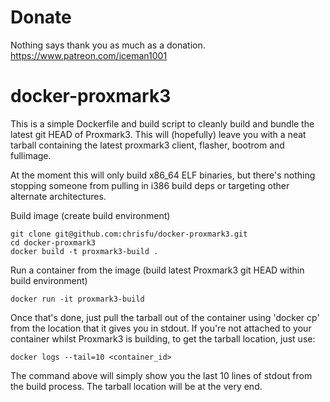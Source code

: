 # Donate
Nothing says thank you as much as a donation.
https://www.patreon.com/iceman1001

# docker-proxmark3
This is a simple Dockerfile and build script to cleanly build and bundle the latest git HEAD of Proxmark3. This will (hopefully) leave you with a neat tarball containing the latest proxmark3 client, flasher, bootrom and fullimage.

At the moment this will only build x86_64 ELF binaries, but there's nothing stopping someone from pulling in i386 build deps or targeting other alternate architectures.

Build image (create build environment)

```
git clone git@github.com:chrisfu/docker-proxmark3.git
cd docker-proxmark3
docker build -t proxmark3-build .
```

Run a container from the image (build latest Proxmark3 git HEAD within build environment)

```
docker run -it proxmark3-build
```

Once that's done, just pull the tarball out of the container using 'docker cp' from the location that it gives you in stdout. If you're not attached to your container whilst Proxmark3 is building, to get the tarball location, just use:

```
docker logs --tail=10 <container_id>
```

The command above will simply show you the last 10 lines of stdout from the build process. The tarball location will be at the very end.
